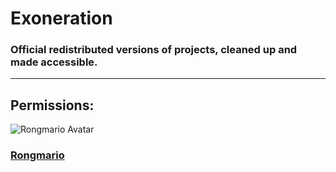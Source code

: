 # Exoneration
### Official redistributed versions of projects, cleaned up and made accessible.

---

## Permissions:

![Rongmario Avatar](https://avatars.githubusercontent.com/u/3684700?v=4&s=128)
### [Rongmario](profile/permission/rongmario.md)
